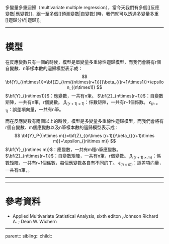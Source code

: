 多變量多重迴歸（multivariate multiple regression），當今天我們有多個[[反應變數|應變數]]，跟一至多個[[預測變數|自變數]]時，我們就可以透過多變量多重[[迴歸分析|迴歸]]。
- - -
# 模型
在反應變數只有一個的時候，模型是單變量多重線性迴歸模型，而我們會將有r個自變數、n筆樣本數的迴歸模型表示成：
$$
\bf{Y}_{(n\times1)}=\bf{Z}_{\rm{(n\times(r+1))}}\beta_{((r+1)\times1)}+\epsilon_{(n\times1)}
$$
$\bf{Y}_{(n\times1)}$：應變數，一共有n筆。
$\bf{Z}_{n\times(r+1)}$：自變數矩陣，一共有n筆，r個變數。
$\beta_{((r+1)\times1)}$：係數矩陣，一共有r+1個係數。
$\epsilon_{(n\times1)}$：誤差項向量，一共有n筆。


而在反應變數有兩個以上的時候，模型是多變量多重線性迴歸模型，而我們會將有r個自變數、m個應變數以及n筆樣本數的迴歸模型表示成：
$$
\bf{Y}_P{(n\times m)}=\bf{Z}_{(n\times (r+1))}\beta_{((r+1)\times m)}+\epsilon_{(n\times m)}
$$
$\bf{Y}_{(n\times m)}$：應變數，一共有m種n筆應變數。
$\bf{Z}_{n\times(r+1)}$：自變數矩陣，一共有n筆，r個變數。
$\beta_{((r+1)\times m)}$：係數矩陣，一共有r+1個係數，每個應變數各自有不同的ㄒ。
$\epsilon_{(n\times m)}$：誤差項向量，一共有n筆，。

- - -

- - -
# 參考資料
- Applied Multivariate Statistical Analysis, sixth editon ,Johnson Richard A. ;  Dean W. Wichern
- - -
parent::
sibling::
child::